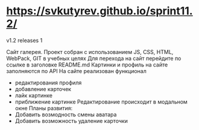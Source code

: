 # https://svkutyrev.github.io/sprint11.2/

v1.2
releases 1

Сайт галерея.
Проект собран с использованием JS, CSS, HTML, WebPack, GIT в учебных целях
Для перехода на сайт перейдите по ссылке в заголовке README.md
Картинки и профиль на сайте заполняются по API
На сайте реализован функционал 
- редактирования профиля
- добавление карточек
- лайк картинке
- приближение картинке
Редактирование происходит в модальном окне
Планы развития:
- Добавить возмодность смены аватара
- Добавить возможность удаление карточки
